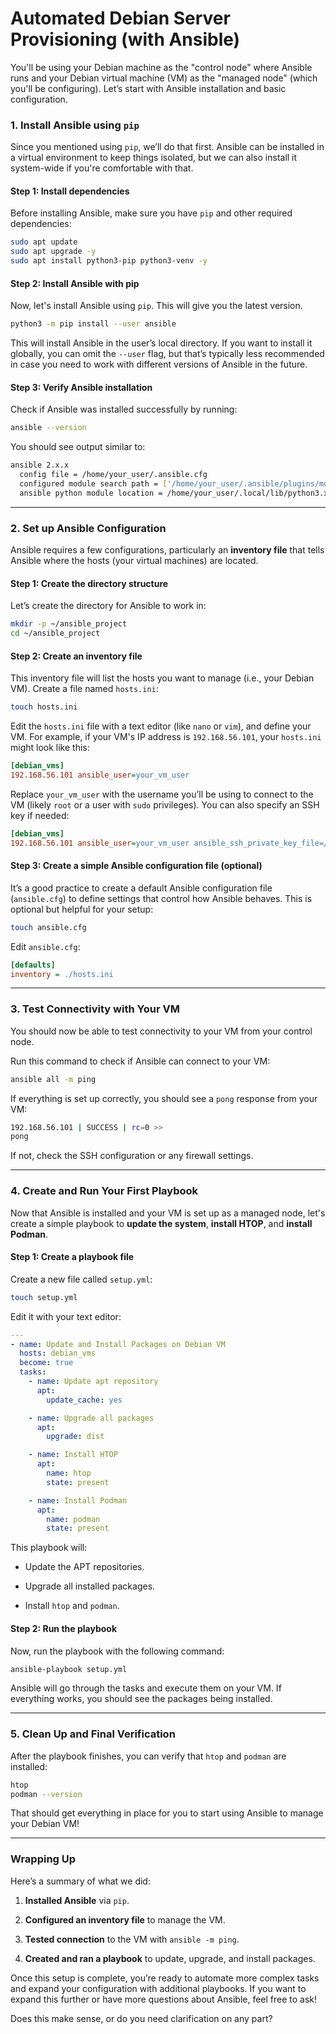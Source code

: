 # Automated Debian Server Provisioning (with Ansible)

You'll be using your Debian machine as the "control node" where Ansible runs and your Debian virtual machine (VM) as the "managed node" (which you'll be configuring). Let’s start with Ansible installation and basic configuration.

### 1. Install Ansible using `pip`

Since you mentioned using `pip`, we’ll do that first. Ansible can be installed in a virtual environment to keep things isolated, but we can also install it system-wide if you're comfortable with that.

#### Step 1: Install dependencies

Before installing Ansible, make sure you have `pip` and other required dependencies:

```bash
sudo apt update
sudo apt upgrade -y
sudo apt install python3-pip python3-venv -y
```

#### Step 2: Install Ansible with pip

Now, let's install Ansible using `pip`. This will give you the latest version.

```bash
python3 -m pip install --user ansible
```

This will install Ansible in the user’s local directory. If you want to install it globally, you can omit the `--user` flag, but that’s typically less recommended in case you need to work with different versions of Ansible in the future.

#### Step 3: Verify Ansible installation

Check if Ansible was installed successfully by running:

```bash
ansible --version
```

You should see output similar to:

```bash
ansible 2.x.x
  config file = /home/your_user/.ansible.cfg
  configured module search path = ['/home/your_user/.ansible/plugins/modules']
  ansible python module location = /home/your_user/.local/lib/python3.x/site-packages/ansible
```

---

### 2. Set up Ansible Configuration

Ansible requires a few configurations, particularly an **inventory file** that tells Ansible where the hosts (your virtual machines) are located.

#### Step 1: Create the directory structure

Let’s create the directory for Ansible to work in:

```bash
mkdir -p ~/ansible_project
cd ~/ansible_project
```

#### Step 2: Create an inventory file

This inventory file will list the hosts you want to manage (i.e., your Debian VM). Create a file named `hosts.ini`:

```bash
touch hosts.ini
```

Edit the `hosts.ini` file with a text editor (like `nano` or `vim`), and define your VM. For example, if your VM's IP address is `192.168.56.101`, your `hosts.ini` might look like this:

```ini
[debian_vms]
192.168.56.101 ansible_user=your_vm_user
```

Replace `your_vm_user` with the username you’ll be using to connect to the VM (likely `root` or a user with `sudo` privileges). You can also specify an SSH key if needed:

```ini
[debian_vms]
192.168.56.101 ansible_user=your_vm_user ansible_ssh_private_key_file=/path/to/your/private_key
```

#### Step 3: Create a simple Ansible configuration file (optional)

It’s a good practice to create a default Ansible configuration file (`ansible.cfg`) to define settings that control how Ansible behaves. This is optional but helpful for your setup:

```bash
touch ansible.cfg
```

Edit `ansible.cfg`:

```ini
[defaults]
inventory = ./hosts.ini
```

---

### 3. Test Connectivity with Your VM

You should now be able to test connectivity to your VM from your control node.

Run this command to check if Ansible can connect to your VM:

```bash
ansible all -m ping
```

If everything is set up correctly, you should see a `pong` response from your VM:

```bash
192.168.56.101 | SUCCESS | rc=0 >>
pong
```

If not, check the SSH configuration or any firewall settings.

---

### 4. Create and Run Your First Playbook

Now that Ansible is installed and your VM is set up as a managed node, let's create a simple playbook to **update the system**, **install HTOP**, and **install Podman**.

#### Step 1: Create a playbook file

Create a new file called `setup.yml`:

```bash
touch setup.yml
```

Edit it with your text editor:

```yaml
---
- name: Update and Install Packages on Debian VM
  hosts: debian_vms
  become: true
  tasks:
    - name: Update apt repository
      apt:
        update_cache: yes

    - name: Upgrade all packages
      apt:
        upgrade: dist

    - name: Install HTOP
      apt:
        name: htop
        state: present

    - name: Install Podman
      apt:
        name: podman
        state: present
```

This playbook will:

- Update the APT repositories.
    
- Upgrade all installed packages.
    
- Install `htop` and `podman`.
    

#### Step 2: Run the playbook

Now, run the playbook with the following command:

```bash
ansible-playbook setup.yml
```

Ansible will go through the tasks and execute them on your VM. If everything works, you should see the packages being installed.

---

### 5. Clean Up and Final Verification

After the playbook finishes, you can verify that `htop` and `podman` are installed:

```bash
htop
podman --version
```

That should get everything in place for you to start using Ansible to manage your Debian VM!

---

### Wrapping Up

Here’s a summary of what we did:

1. **Installed Ansible** via `pip`.
    
2. **Configured an inventory file** to manage the VM.
    
3. **Tested connection** to the VM with `ansible -m ping`.
    
4. **Created and ran a playbook** to update, upgrade, and install packages.
    

Once this setup is complete, you’re ready to automate more complex tasks and expand your configuration with additional playbooks. If you want to expand this further or have more questions about Ansible, feel free to ask!

Does this make sense, or do you need clarification on any part?